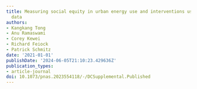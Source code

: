 ```yaml
---
title: Measuring social equity in urban energy use and interventions using fine-scale
  data
authors:
- Kangkang Tong
- Anu Ramaswami
- Corey Kewei
- Richard Feiock
- Patrick Schmitz
date: '2021-01-01'
publishDate: '2024-06-05T21:10:23.429636Z'
publication_types:
- article-journal
doi: 10.1073/pnas.2023554118/-/DCSupplemental.Published
---
```

